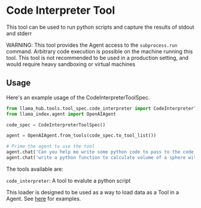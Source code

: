 # Code Interpreter Tool

This tool can be used to run python scripts and capture the results of stdout and stderr

WARNING: This tool provides the Agent access to the `subprocess.run` command.
Arbitrary code execution is possible on the machine running this tool.
This tool is not recommended to be used in a production setting, and would require heavy sandboxing or virtual machines


## Usage

Here's an example usage of the CodeInterpreterToolSpec.

```python
from llama_hub.tools.tool_spec.code_interpreter import CodeInterpreterToolSpec
from llama_index.agent import OpenAIAgent

code_spec = CodeInterpreterToolSpec()

agent = OpenAIAgent.from_tools(code_spec.to_tool_list())

# Prime the agent to use the tool
agent.chat('Can you help me write some python code to pass to the code_interpreter tool')
agent.chat('write a python function to calculate volume of a sphere with radius 4.3cm')
```

The tools available are:

`code_interpreter`: A tool to evalute a python script

This loader is designed to be used as a way to load data as a Tool in a Agent. See [here](https://github.com/emptycrown/llama-hub/tree/main) for examples.
